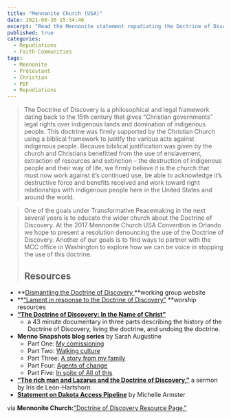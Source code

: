 ```yaml
---
title: "Mennonite Church (USA)"
date: 2021-08-30 15:54:46
excerpt: "Read the Mennonite statement repudiating the Doctrine of Discovery."
published: true
categories:
  - Repudiations
  - Faith-Communities
tags:
  - Mennonite
  - Protestant
  - Christian
  - PDF
  - Repudiations
---
```

>The Doctrine of Discovery is a philosophical and legal framework dating back to the 15th century that gives “Christian governments” legal rights over indigenous lands and domination of indigenous people.  This doctrine was firmly supported by the Christian Church using a biblical framework to justify the various acts against indigenous people.  Because bibilical justification was given by the church and Christians benefitted from the use of enslavement, extraction of resources and extinction – the destruction of indigenous people and their way of life, we firmly believe it is the church that must now work against it’s continued use, be able to acknowledge it’s destructive force and benefits received and work toward right relationships with indigenous people here in the United States and around the world.

>One of the goals under Transformative Peacemaking in the next several years is to educate the wider church about the Doctrine of Discovery. At the 2017 Mennonite Church USA Convention in Orlando we hope to present a resolution denouncing the use of the Doctrine of Discovery. Another of our goals is to find ways to partner with the MCC office in Washington to explore how we can be voice in stopping the use of this doctrine.
>
>## Resources
>
*   **[Dismantling the Doctrine of Discovery ](http://dofdmenno.org/)**working group website
*   **[“Lament in response to the Doctrine of Discovery”](http://mennoniteusa.org/news/mennonite-heritage-sunday-will-offer-lament-for-the-doctrine-of-discovery/) **worship resources
*   [**“The Doctrine of Discovery: In the Name of Christ”**  
    ](http://dofdmenno.org/movie/)
    *   a 43 minute documentary in three parts describing the history of the Doctrine of Discovery, living the doctrine, and undoing the doctrine.
*   **Menno Snapshots blog series** by Sarah Augustine
    *   Part One: [My comissioning](http://mennoniteusa.org/featured-blogs/doctrine-of-discovery-series-my-commissioning/)
    *   Part Two: [Walking culture](http://mennoniteusa.org/menno-snapshots/doctrine-of-discovery-series-walking-culture/)
    *   Part Three: [A story from my family](http://mennoniteusa.org/menno-snapshots/doctrine-of-discovery-series-a-story-from-my-family/)
    *   Part Four: [Agents of change](http://mennoniteusa.org/menno-snapshots/doctrine-of-discovery-series-agents-of-change/)
    *   Part Five: [In spite of All of this](http://mennoniteusa.org/menno-snapshots/doctrine-of-discovery-series-in-spite-of-all-this/)
*   **[“The rich man and Lazarus and the Doctrine of Discovery,”](http://mennoniteusa.org/menno-snapshots/the-rich-man-and-lazarus-and-the-doctrine-of-discovery/)** a sermon by Iris de León-Hartshorn
*   [**Statement on Dakota Access Pipeline**](http://mcc.org/stories/statement-dakota-access-pipeline) by Michelle Armster

via **Mennonite Church:**["Doctrine of Discovery Resource Page."](http://mennoniteusa.org/what-we-do/undoing-racism/doctrine-of-discovery/)
